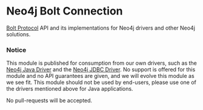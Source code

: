 # Neo4j Bolt Connection

[Bolt Protocol](https://neo4j.com/docs/bolt/current/bolt/) API and its implementations for Neo4j drivers and other Neo4j solutions.

### Notice

This module is published for consumption from our own drivers, such as the [Neo4j Java Driver](https://github.com/neo4j/neo4j-java-driver) and the [Neo4j JDBC Driver](https://github.com/neo4j/neo4j-jdbc).
No support is offered for this module and no API guarantees are given, and we will evolve this module as we see fit.
This module should not be used by end-users, please use one of the drivers mentioned above for Java applications.

No pull-requests will be accepted.
